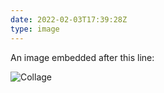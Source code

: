 ```yaml
---
date: 2022-02-03T17:39:28Z
type: image
---
```

An image embedded after this line:

![Collage](/images/emphasis-mine-640w.jpeg)
